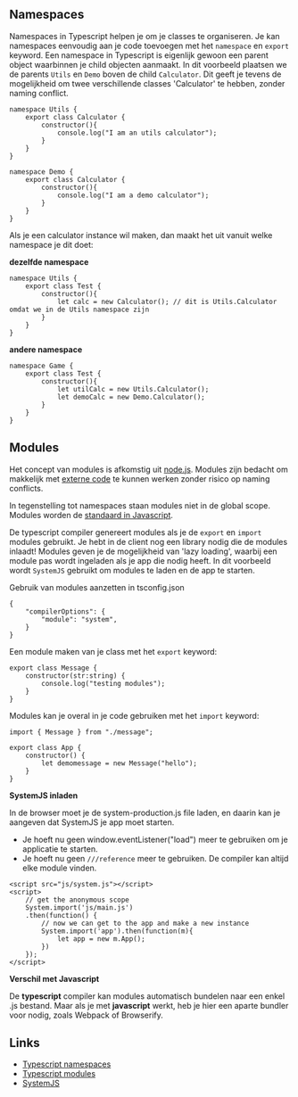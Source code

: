 ## Namespaces
Namespaces in Typescript helpen je om je classes te organiseren. Je kan namespaces eenvoudig aan je code toevoegen met het `namespace` en `export` keyword. Een namespace in Typescript is eigenlijk gewoon een parent object waarbinnen je child objecten aanmaakt. In dit voorbeeld plaatsen we de parents `Utils` en `Demo` boven de child `Calculator`. Dit geeft je tevens de mogelijkheid om twee verschillende classes 'Calculator' te hebben, zonder naming conflict. 

```
namespace Utils {
    export class Calculator {
        constructor(){
            console.log("I am an utils calculator");
        }
    }
}

namespace Demo {
    export class Calculator {
        constructor(){
            console.log("I am a demo calculator");
        }
    }
}
```

Als je een calculator instance wil maken, dan maakt het uit vanuit welke namespace je dit doet:

**dezelfde namespace**
```
namespace Utils {
    export class Test {
        constructor(){
            let calc = new Calculator(); // dit is Utils.Calculator omdat we in de Utils namespace zijn
        }
    }
}
```

**andere namespace**
```
namespace Game {
    export class Test {
        constructor(){
            let utilCalc = new Utils.Calculator();
            let demoCalc = new Demo.Calculator();
        }
    }
}
```

## Modules
Het concept van modules is afkomstig uit [node.js](https://nodejs.org/api/modules.html). Modules zijn bedacht om makkelijk met [externe code](https://www.npmjs.com) te kunnen werken zonder risico op naming conflicts. 

In tegenstelling tot namespaces staan modules niet in de global scope. Modules worden de [standaard in Javascript](http://exploringjs.com/es6/ch_modules.html). 

De typescript compiler genereert modules als je de `export` en `import` modules gebruikt. Je hebt in de client nog een library nodig die de modules inlaadt! Modules geven je de mogelijkheid van 'lazy loading', waarbij een module pas wordt ingeladen als je app die nodig heeft. In dit voorbeeld wordt `SystemJS` gebruikt om modules te laden en de app te starten.

Gebruik van modules aanzetten in tsconfig.json
```
{
    "compilerOptions": {
        "module": "system",
    }
}
```

Een module maken van je class met het `export` keyword:

```
export class Message {      
    constructor(str:string) {
        console.log("testing modules");
    }
}
```

Modules kan je overal in je code gebruiken met het `import` keyword:

```
import { Message } from "./message";

export class App {
    constructor() {
        let demomessage = new Message("hello");
    }
}
```

**SystemJS inladen**

In de browser moet je de system-production.js file laden, en daarin kan je aangeven dat SystemJS je app moet starten. 

- Je hoeft nu geen window.eventListener("load") meer te gebruiken om je applicatie te starten.
- Je hoeft nu geen `///reference` meer te gebruiken. De compiler kan altijd elke module vinden.

```
<script src="js/system.js"></script>
<script>
    // get the anonymous scope
    System.import('js/main.js')
    .then(function() {
        // now we can get to the app and make a new instance
        System.import('app').then(function(m){
            let app = new m.App();
        })
    });
</script>
```

**Verschil met Javascript**

De **typescript** compiler kan modules automatisch bundelen naar een enkel .js bestand. Maar als je met **javascript** werkt, heb je hier een aparte bundler voor nodig, zoals Webpack of Browserify.

## Links

- [Typescript namespaces](https://www.typescriptlang.org/docs/handbook/namespaces.html)
- [Typescript modules](https://www.typescriptlang.org/docs/handbook/modules.html)
- [SystemJS](https://github.com/systemjs/systemjs)
